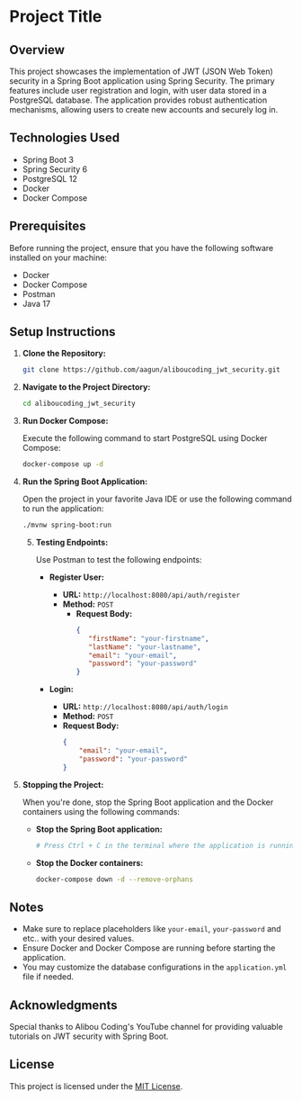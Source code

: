 # Project Title

## Overview

This project showcases the implementation of JWT (JSON Web Token) security in a Spring Boot application using Spring Security. The primary features include user registration and login, with user data stored in a PostgreSQL database. The application provides robust authentication mechanisms, allowing users to create new accounts and securely log in.


## Technologies Used

- Spring Boot 3
- Spring Security 6
- PostgreSQL 12
- Docker
- Docker Compose

## Prerequisites

Before running the project, ensure that you have the following software installed on your machine:

- Docker
- Docker Compose
- Postman
- Java 17

## Setup Instructions

1. **Clone the Repository:**

    ```bash
    git clone https://github.com/aagun/aliboucoding_jwt_security.git
    ```

2. **Navigate to the Project Directory:**

    ```bash
    cd aliboucoding_jwt_security
    ```

3. **Run Docker Compose:**

   Execute the following command to start PostgreSQL using Docker Compose:

    ```bash
    docker-compose up -d
    ```

4. **Run the Spring Boot Application:**

   Open the project in your favorite Java IDE or use the following command to run the application:

    ```bash
    ./mvnw spring-boot:run
    ```

   5. **Testing Endpoints:**

      Use Postman to test the following endpoints:

       - **Register User:**
           - **URL:** `http://localhost:8080/api/auth/register`
           - **Method:** `POST`
             - **Request Body:**
                 ```json
                 {
                    "firstName": "your-firstname",
                    "lastName": "your-lastname",
                    "email": "your-email",
                    "password": "your-password"
                 }
                 ```

       - **Login:**
           - **URL:** `http://localhost:8080/api/auth/login`
           - **Method:** `POST`
           - **Request Body:**
               ```json
               {
                   "email": "your-email",
                   "password": "your-password"
               }
               ```

6. **Stopping the Project:**

   When you're done, stop the Spring Boot application and the Docker containers using the following commands:

    - **Stop the Spring Boot application:**
        ```bash
        # Press Ctrl + C in the terminal where the application is running
        ```

    - **Stop the Docker containers:**
        ```bash
        docker-compose down -d --remove-orphans
        ```

## Notes

- Make sure to replace placeholders like `your-email`, `your-password` and etc.. with your desired values.
- Ensure Docker and Docker Compose are running before starting the application.
- You may customize the database configurations in the `application.yml` file if needed.

## Acknowledgments

Special thanks to Alibou Coding's YouTube channel for providing valuable tutorials on JWT security with Spring Boot.

## License

This project is licensed under the [MIT License](LICENSE).
